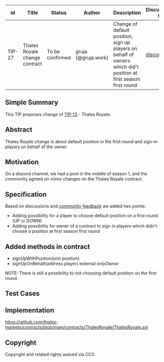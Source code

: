 | id | Title | Status | Author | Description | Discussions to | Created |
| ----------- | ----------- | ----------- | ----------- | ----------- | ----------- | ----------- |
| TIP-27 | Thales Royale change contract| To be confirmed | gruja (@gruja.work) | Change of default position, sign up players on behalf of owners which did't position at first season first round | [discord url](https://discord.com/channels/906484044915687464/939095931490549800) | 2022-02-09

## Simple Summary
 
This TIP proposes change of [TIP-13](https://github.com/thales-markets/thales-improvement-proposals/blob/main/TIPs/TIP-13.md) - Thales Royale. 
 
## Abstract
 
Thales Royale change is about default position in the first round and sign-in players on behalf of the owner.
 
## Motivation
 
On a discord channel, we had a pool in the middle of season 1, and the community agreed on minor changes on the Thales Royale contract.
 
## Specification

Based on discussions and [community feedback](https://discord.com/channels/906484044915687464/939095931490549800) we added two points:

* Adding possibility for a player to choose default position on a first round (UP or DOWN)
* Adding possibility for owner of a contract to sign in players which didn't choose a position at first season first round

## Added methods in contract

* signUpWithPosition(uint position)
* signUpOnBehalf(address player) external *onlyOwner*

NOTE: There is still a possibility to not choosing default position on the first round.

## Test Cases
 
## Implementation
 
https://github.com/thales-markets/contracts/blob/main/contracts/ThalesRoyale/ThalesRoyale.sol
 
## Copyright
 
Copyright and related rights waived via CC0.
